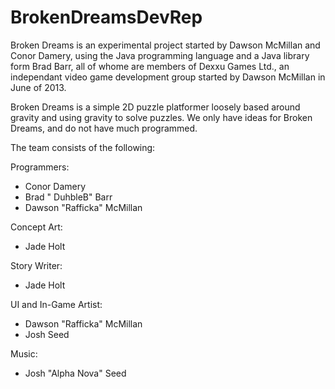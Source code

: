 BrokenDreamsDevRep
==================

Broken Dreams is an experimental project started by Dawson McMillan and Conor Damery, using the Java programming language
and a Java library form Brad Barr, all of whome are members of Dexxu Games Ltd., an independant video game development
group started by Dawson McMillan in June of 2013.

Broken Dreams is a simple 2D puzzle platformer loosely based around gravity and using gravity to solve puzzles. 
We only have ideas for Broken Dreams, and do not have much programmed. 

The team consists of the following:

Programmers:

- Conor Damery
- Brad " DuhbleB" Barr
- Dawson "Rafficka" McMillan

Concept Art:

- Jade Holt

Story Writer:

- Jade Holt

UI and In-Game Artist:

- Dawson "Rafficka" McMillan
- Josh Seed

Music:

- Josh "Alpha Nova" Seed
